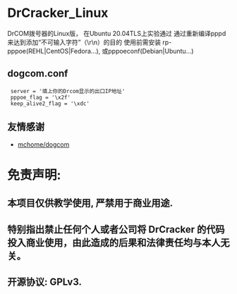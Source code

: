 # DrCracker_Linux
 DrCOM拨号器的Linux版， 在Ubuntu 20.04TLS上实验通过
 通过重新编译pppd来达到添加“不可输入字符”（\r\n）的目的
 使用前需安装 rp-pppoe(REHL|CentOS|Fedora...), 或pppoeconf(Debian|Ubuntu...)
 ## dogcom.conf
 ```
  server = '填上你的Drcom显示的出口IP地址'
  pppoe_flag = '\x2f'
  keep_alive2_flag = '\xdc'
 ```
 ## 友情感谢
  - [mchome/dogcom](https://github.com/mchome/dogcom)
# 免责声明:
## 本项目仅供教学使用, 严禁用于商业用途.
## 特别指出禁止任何个人或者公司将 DrCracker 的代码投入商业使用，由此造成的后果和法律责任均与本人无关。
## 开源协议: GPLv3.
